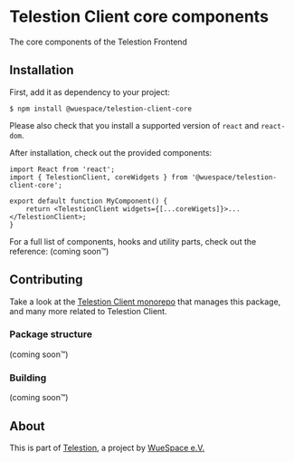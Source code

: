 # Telestion Client core components

The core components of the Telestion Frontend

## Installation

First, add it as dependency to your project:

```shell
$ npm install @wuespace/telestion-client-core
```

Please also check that you install a supported version of `react` and `react-dom`.

After installation, check out the provided components:

```tsx
import React from 'react';
import { TelestionClient, coreWidgets } from '@wuespace/telestion-client-core';

export default function MyComponent() {
	return <TelestionClient widgets={[...coreWigets]}>...</TelestionClient>;
}
```

For a full list of components, hooks and utility parts, check out the reference:
(coming soon™)

## Contributing

Take a look at the [Telestion Client monorepo](https://github.com/TelestionTeam/telestion-client/)
that manages this package, and many more related to Telestion Client.

### Package structure

(coming soon™)

### Building

(coming soon™)

## About

This is part of [Telestion](https://telestion.wuespace.de/), a project by [WueSpace e.V.](https://www.wuespace.de/)
